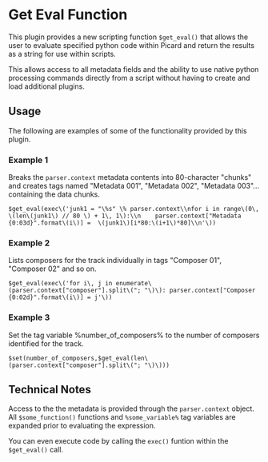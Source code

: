 # Get Eval Function
This plugin provides a new scripting function `$get_eval()` that allows the user to evaluate specified python code within Picard and return the results as a string for use within scripts.

This allows access to all metadata fields and the ability to use native python processing commands directly from a script without having to create and load additional plugins. 


## Usage
The following are examples of some of the functionality provided by this plugin.

### Example 1
Breaks the `parser.context` metadata contents into 80-character "chunks" and creates tags named "Metadata 001", "Metadata 002", "Metadata 003"... containing the data chunks.

    $get_eval(exec\('junk1 = "\%s" \% parser.context\\nfor i in range\(0\, \(len\(junk1\) // 80 \) + 1\, 1\):\\n    parser.context["Metadata {0:03d}".format\(i\)] =  \(junk1\)[i*80:\(i+1\)*80]\\n'\))

### Example 2
Lists composers for the track individually in tags "Composer 01", "Composer 02" and so on.

    $get_eval(exec\('for i\, j in enumerate\(parser.context["composer"].split\("; "\)\): parser.context["Composer {0:02d}".format\(i\)] = j'\))

### Example 3
Set the tag variable %number_of_composers% to the number of composers identified for the track.

    $set(number_of_composers,$get_eval(len\(parser.context["composer"].split\("; "\)\)))


## Technical Notes
Access to the the metadata is provided through the `parser.context` object. All `$some_function()` functions and `%some_variable%` tag variables are expanded prior to evaluating the expression. 

You can even execute code by calling the `exec()` funtion within the `$get_eval()` call. 

